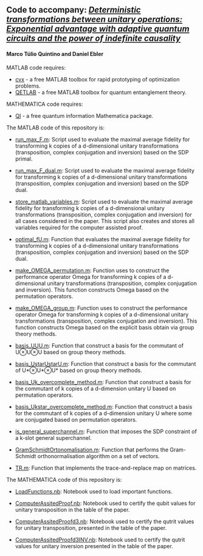 ## Code to accompany: *[Deterministic transformations between unitary operations: Exponential advantage with adaptive quantum circuits and the power of indefinite causality](https://arxiv.org/abs/xxx)*
#### Marco Túlio Quintino and Daniel Ebler



 MATLAB code requires:
- [cvx](http://cvxr.com/) - a free MATLAB toolbox for rapid prototyping of optimization problems.
- [QETLAB](http://www.qetlab.com/) - a free MATLAB toolbox for quantum entanglement theory.

 MATHEMATICA code requires:
- [QI](https://github.com/rogercolbeck/QI) - a free quantum information Mathematica package.

The MATLAB code of this repository is:

- [run_max_F.m](https://github.com/mtcq/deterministic_unitary_transformation/blob/main/code/run_max_F.m):
Script used to evaluate the maximal average fidelity for transforming k copies of a d-dimensional unitary transformations (transposition, complex conjugation and inversion) based on the SDP primal.

- [run_max_F_dual.m](https://github.com/mtcq/deterministic_unitary_transformation/blob/main/code/run_max_F.m):
Script used to evaluate the maximal average fidelity for transforming k copies of a d-dimensional unitary transformations (transposition, complex conjugation and inversion) based on the SDP dual.

- [store_matlab_variables.m](https://github.com/mtcq/deterministic_unitary_transformation/blob/main/code/store_matlab_variables.m):
Script used to evaluate the maximal average fidelity for transforming k copies of a d-dimensional unitary transformations (transposition, complex conjugation and inversion) for all cases considered in the paper. This script also creates and stores all variables required for the computer assisted proof.

- [optimal_fU.m](https://github.com/mtcq/deterministic_unitary_transformation/blob/main/code/optimal_fU.m):
Function that evaluates the maximal average fidelity for transforming k copies of a d-dimensional unitary transformations (transposition, complex conjugation and inversion) based on the SDP dual.

- [make_OMEGA_permutation.m](https://github.com/mtcq/deterministic_unitary_transformation/blob/main/code/make_OMEGA_permutation.m):
Function uses to construct the performance operator Omega for transforming k copies of a d-dimensional unitary transformations (transposition, complex conjugation and inversion). This function constructs Omega based on the permutation operators.

- [make_OMEGA_group.m](https://github.com/mtcq/deterministic_unitary_transformation/blob/main/code/make_OMEGA_group.m):
Function uses to construct the performance operator Omega for transforming k copies of a d-dimensional unitary transformations (transposition, complex conjugation and inversion). This function constructs Omega based on the explicit basis obtain via group theory methods.

- [basis_UUU.m](https://github.com/mtcq/deterministic_unitary_transformation/blob/main/code/basis_UUU.m):
Function that construct a basis for the commutant of U⊗U⊗U  based on group theory methods.

- [basis_UstarUstarU.m](https://github.com/mtcq/deterministic_unitary_transformation/blob/main/code/basis_UstarUstarU.m):
Function that construct a basis for the commutant of U*⊗U*⊗U* based on group theory methods.

- [basis_Uk_overcomplete_method.m](https://github.com/mtcq/deterministic_unitary_transformation/blob/main/code/basis_Uk_overcomplete_method.m):
Function that construct a basis for the commutant of k copies of a d-dimension unitary U based on permutation operators.

- [basis_Ukstar_overcomplete_method.m](https://github.com/mtcq/deterministic_unitary_transformation/blob/main/code/basis_Ukstar_overcomplete_method.m):
Function that construct a basis for the commutant of k copies of a d-dimension unitary U where some are conjugated based on permutation operators.

- [is_general_superchannel.m](https://github.com/mtcq/deterministic_unitary_transformation/blob/main/code/TR.m):
Function that imposes the SDP constraint of a k-slot general superchannel.

- [GramSchmidtOrtonomalisation.m](https://github.com/mtcq/deterministic_unitary_transformation/blob/main/code/GramSchmidtOrtonomalisation.m):
Function that performs the Gram-Schmidt orthonormalisation algorithm on a set of vectors.

- [TR.m](https://github.com/mtcq/deterministic_unitary_transformation/blob/main/code/TR.m):
Function that implements the trace-and-replace map on matrices.

The MATHEMATICA code of this repository is:

- [LoadFunctions.nb](https://github.com/mtcq/deterministic_unitary_transformation/blob/main/code/LoadFunctions.nb):
Notebook used to load important functions.

- [ComputerAssitedProof.nb](https://github.com/mtcq/deterministic_unitary_transformation/blob/main/code/ComputerAssitedProof.nb):
Notebook used to certify the qubit values for unitary transposition in the table of the paper.

- [ComputerAssitedProofd3.nb](https://github.com/mtcq/deterministic_unitary_transformation/blob/main/code/ComputerAssitedProofd3.nb):
Notebook used to certify the qutrit values for unitary transposition, presented in the table of the paper.

- [ComputerAssitedProofd3INV.nb](https://github.com/mtcq/deterministic_unitary_transformation/blob/main/code/ComputerAssitedProofd3INV.nb):
Notebook used to certify the qutrit values for unitary inversion presented in the table of the paper.
